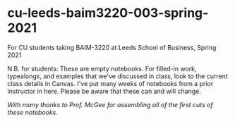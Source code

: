 # cu-leeds-baim3220-003-spring-2021

For CU students taking BAIM-3220 at Leeds School of Business, Spring 2021

N.B. for students: These are empty notebooks. For filled-in work, typealongs, and examples that we've discussed in class, look to the current class details in Canvas. I've put many weeks of notebooks from a prior instructor in here. Please be aware that these can and will change.

_With many thanks to Prof. McGee for assembling all of the first cuts of these notebooks._